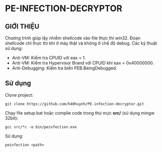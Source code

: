 # PE-INFECTION-DECRYPTOR

## GIỚI THIỆU

Chương trình giúp lây nhiễm shellcode vào file thực thi win32. Đoạn shellcode chỉ thực thi khi ở máy thật và không ở chế độ debug. Các kỹ thuật sử dụng:

- Anti-VM: Kiểm tra CPUID với eax = 1.
- Anti-VM: Kiểm tra Hypervisor Brand với CPUID khi eax = 0x40000000.
- Anti-Debugging: Kiểm tra biến PEB.BeingDebugged.

## Sử dụng

Clone project:

```
git clone https://github.com/h40huynh/PE-infection-decryptor.git
```

Chạy file setup.bat hoặc complie code trong thư mực **src/** (sử dụng mingw 32bit):

```
gcc src/*c -o bin/peinfection.exe
```

Sử dụng:

```
peinfection <path>
```
